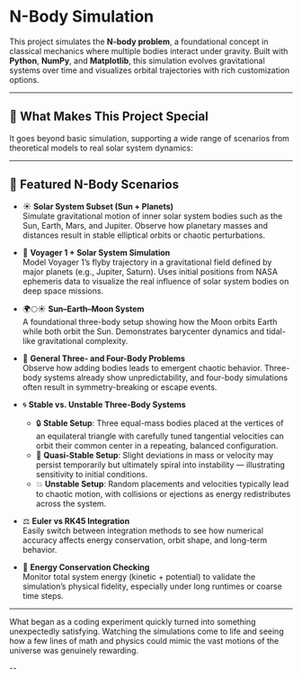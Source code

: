 # N-Body Simulation

This project simulates the **N-body problem**, a foundational concept in classical mechanics where multiple bodies interact under gravity. Built with **Python**, **NumPy**, and **Matplotlib**, this simulation evolves gravitational systems over time and visualizes orbital trajectories with rich customization options.

---

## 🚀 What Makes This Project Special

It goes beyond basic simulation, supporting a wide range of scenarios from theoretical models to real solar system dynamics:

---

## 🌌 Featured N-Body Scenarios

- ☀️ **Solar System Subset (Sun + Planets)**  
  Simulate gravitational motion of inner solar system bodies such as the Sun, Earth, Mars, and Jupiter. Observe how planetary masses and distances result in stable elliptical orbits or chaotic perturbations.

- 🚀 **Voyager 1 + Solar System Simulation**  
  Model Voyager 1’s flyby trajectory in a gravitational field defined by major planets (e.g., Jupiter, Saturn). Uses initial positions from NASA ephemeris data to visualize the real influence of solar system bodies on deep space missions.

- 🌍🌕☀️ **Sun–Earth–Moon System**  
  A foundational three-body setup showing how the Moon orbits Earth while both orbit the Sun. Demonstrates barycenter dynamics and tidal-like gravitational complexity.

- 🔺 **General Three- and Four-Body Problems**  
  Observe how adding bodies leads to emergent chaotic behavior. Three-body systems already show unpredictability, and four-body simulations often result in symmetry-breaking or escape events.

- 🌀 **Stable vs. Unstable Three-Body Systems**  
  - 🔒 **Stable Setup**: Three equal-mass bodies placed at the vertices of an equilateral triangle with carefully tuned tangential velocities can orbit their common center in a repeating, balanced configuration.  
  - 🔄 **Quasi-Stable Setup**: Slight deviations in mass or velocity may persist temporarily but ultimately spiral into instability — illustrating sensitivity to initial conditions.  
  - 💥 **Unstable Setup**: Random placements and velocities typically lead to chaotic motion, with collisions or ejections as energy redistributes across the system.

- ⚖️ **Euler vs RK45 Integration**  
  Easily switch between integration methods to see how numerical accuracy affects energy conservation, orbit shape, and long-term behavior.

- 🔋 **Energy Conservation Checking**  
  Monitor total system energy (kinetic + potential) to validate the simulation’s physical fidelity, especially under long runtimes or coarse time steps.

---

What began as a coding experiment quickly turned into something unexpectedly satisfying. Watching the simulations come to life and seeing how a few lines of math and physics could mimic the vast motions of the universe was genuinely rewarding.

--
